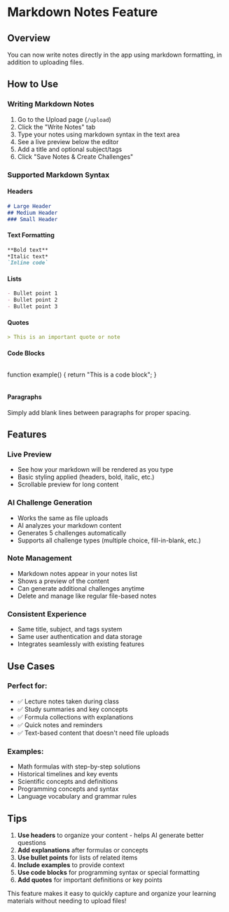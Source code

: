 # Markdown Notes Feature

## Overview
You can now write notes directly in the app using markdown formatting, in addition to uploading files.

## How to Use

### Writing Markdown Notes
1. Go to the Upload page (`/upload`)
2. Click the "Write Notes" tab
3. Type your notes using markdown syntax in the text area
4. See a live preview below the editor
5. Add a title and optional subject/tags
6. Click "Save Notes & Create Challenges"

### Supported Markdown Syntax

#### Headers
```markdown
# Large Header
## Medium Header  
### Small Header
```

#### Text Formatting
```markdown
**Bold text**
*Italic text*
`Inline code`
```

#### Lists
```markdown
- Bullet point 1
- Bullet point 2
- Bullet point 3
```

#### Quotes
```markdown
> This is an important quote or note
```

#### Code Blocks
```markdown
```
function example() {
  return "This is a code block";
}
```
```

#### Paragraphs
Simply add blank lines between paragraphs for proper spacing.

## Features

### Live Preview
- See how your markdown will be rendered as you type
- Basic styling applied (headers, bold, italic, etc.)
- Scrollable preview for long content

### AI Challenge Generation
- Works the same as file uploads
- AI analyzes your markdown content
- Generates 5 challenges automatically
- Supports all challenge types (multiple choice, fill-in-blank, etc.)

### Note Management
- Markdown notes appear in your notes list
- Shows a preview of the content
- Can generate additional challenges anytime
- Delete and manage like regular file-based notes

### Consistent Experience
- Same title, subject, and tags system
- Same user authentication and data storage
- Integrates seamlessly with existing features

## Use Cases

### Perfect for:
- ✅ Lecture notes taken during class
- ✅ Study summaries and key concepts  
- ✅ Formula collections with explanations
- ✅ Quick notes and reminders
- ✅ Text-based content that doesn't need file uploads

### Examples:
- Math formulas with step-by-step solutions
- Historical timelines and key events
- Scientific concepts and definitions
- Programming concepts and syntax
- Language vocabulary and grammar rules

## Tips

1. **Use headers** to organize your content - helps AI generate better questions
2. **Add explanations** after formulas or concepts
3. **Use bullet points** for lists of related items
4. **Include examples** to provide context
5. **Use code blocks** for programming syntax or special formatting
6. **Add quotes** for important definitions or key points

This feature makes it easy to quickly capture and organize your learning materials without needing to upload files!